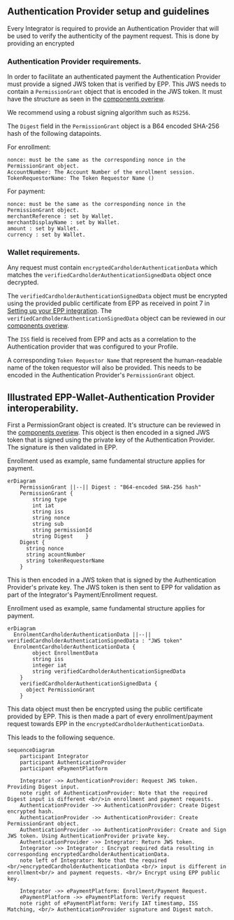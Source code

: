 
## Authentication Provider setup and guidelines
Every Integrator is required to provide an Authentication Provider that will be used to verify the authenticity of the payment request. This is done by
providing an encrypted


### Authentication Provider requirements.
In order to facilitate an authenticated payment the Authentication Provider must provide a signed JWS token that is verified by EPP.
This JWS needs to contain a `PermissionGrant` object that is encoded in the JWS token. It must have
the structure as seen in the [components overiew](assets/swagger/swagger_epp_components.md).

We recommend using a robust signing algorithm such as `RS256`.

The `Digest` field in the `PermissionGrant` object is a B64 encoded SHA-256 hash of the following datapoints.

For enrollment:
````
nonce: must be the same as the corresponding nonce in the PermissionGrant object.
AccountNumber: The Account Number of the enrollment session. 
TokenRequestorName: The Token Requestor Name ()
````

For payment:

````
nonce: must be the same as the corresponding nonce in the PermissionGrant object.
merchantReference : set by Wallet.
merchantDisplayName : set by Wallet.
amount : set by Wallet.
currency : set by Wallet.
````

### Wallet requirements.
Any request must contain `encryptedCardholderAuthenticationData` which matches the `verifiedCardholderAuthenticationSignedData` object once decrypted.

The `verifiedCardholderAuthenticationSignedData` object must be encrypted using the provided public certificate from EPP as received in point 7 in [Setting up your EPP integration](#setting-up-your-epp-integration).
The `verifiedCardholderAuthenticationSignedData` object can be reviewed in our [components overiew](assets/swagger/swagger_epp_components.md).

The `ISS` field is received from EPP and acts as a correlation to the Authentication provider that was configured to your Profile.

A corresponding `Token Requestor Name` that represent the human-readable name of the token requestor will also be provided.
This needs to be encoded in the Authentication Provider's `PermissionGrant` object.

## Illustrated EPP-Wallet-Authentication Provider interoperability.

First a PermissionGrant object is created. It's structure can be reviewed in the [components overiew](assets/swagger/swagger_epp_components.md).
This object is then encoded in a signed JWS token that is signed using the private key of the Authentication Provider. The signature is then validated in EPP.

Enrollment used as example, same fundamental structure applies for payment.
```mermaid
erDiagram
    PermissionGrant ||--|| Digest : "B64-encoded SHA-256 hash"
    PermissionGrant {
        string type
        int iat
        string iss
        string nonce
        string sub
        string permissionId
        string Digest    }
    Digest {
      string nonce
      string acountNumber
      string tokenRequestorName
    }

```

This is then encoded in a JWS token that is signed by the Authentication Provider's private key. The JWS token is then sent to EPP for validation as part of the Integrator's Payment/Enrollment request.



Enrollment used as example, same fundamental structure applies for payment.
```mermaid
erDiagram
  EnrolmentCardholderAuthenticationData ||--|| verifiedCardholderAuthenticationSignedData : "JWS token"
  EnrolmentCardholderAuthenticationData {
        object EnrollmentData
        string iss
        integer iat
        string verifiedCardholderAuthenticationSignedData
    }
    verifiedCardholderAuthenticationSignedData {
      object PermissionGrant
    }

```

This data object must then be encrypted using the public certificate provided by EPP.
This is then made a part of every enrollment/payment request towards EPP in the `encryptedCardholderAuthenticationData`.

This leads to the following sequence.

```mermaid
sequenceDiagram
    participant Integrator
    participant AuthenticationProvider
    participant ePaymentPlatform
    
    Integrator ->> AuthenticationProvider: Request JWS token. Providing Digest input.
    note right of AuthenticationProvider: Note that the required Digest input is different <br/>in enrollment and payment requests.
    AuthenticationProvider ->> AuthenticationProvider: Create Digest encrypted hash.
    AuthenticationProvider ->> AuthenticationProvider: Create PermissionGrant object.
    AuthenticationProvider ->> AuthenticationProvider: Create and Sign JWS token. Using AuthenticationProvider private key.
    AuthenticationProvider ->> Integrator: Return JWS token.
    Integrator ->> Integrator : Encrypt required data resulting in corresponding encryptedCardholderAuthenticationData.
    note left of Integrator: Note that the required <br/>encryptedCardholderAuthenticationData <br/> input is different in enrollment<br/> and payment requests. <br/> Encrypt using EPP public key.

    Integrator ->> ePaymentPlatform: Enrollment/Payment Request.
    ePaymentPlatform ->> ePaymentPlatform: Verify request
    note right of ePaymentPlatform: Verify IAT timestamp, ISS Matching, <br/> AuthenticationProvider signature and Digest match.

```

